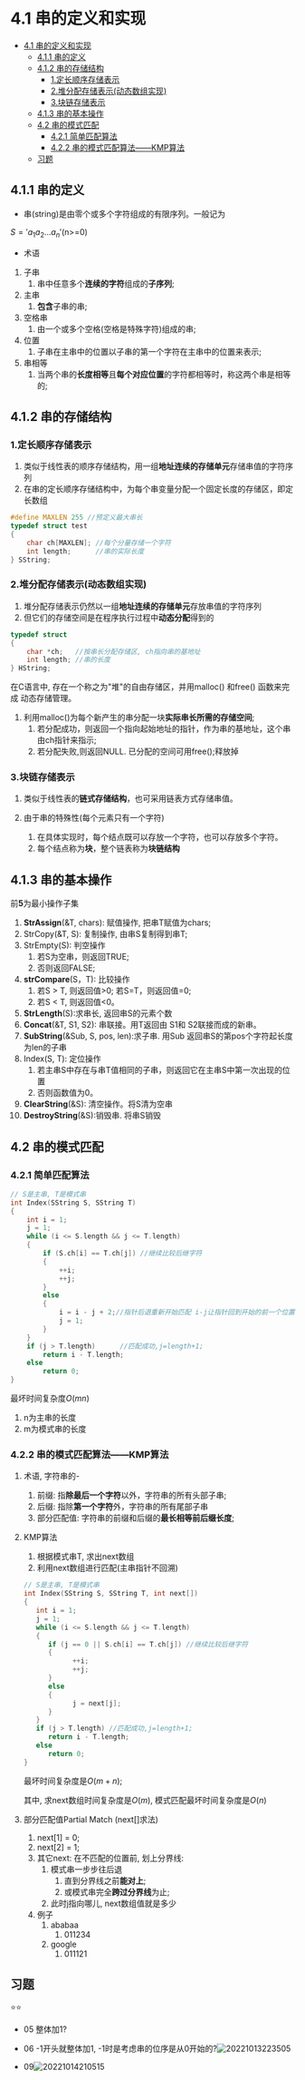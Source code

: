 # 4.1 串的定义和实现

- [4.1 串的定义和实现](#41-串的定义和实现)
  - [4.1.1 串的定义](#411-串的定义)
  - [4.1.2 串的存储结构](#412-串的存储结构)
    - [1.定长顺序存储表示](#1定长顺序存储表示)
    - [2.堆分配存储表示(动态数组实现)](#2堆分配存储表示动态数组实现)
    - [3.块链存储表示](#3块链存储表示)
  - [4.1.3 串的基本操作](#413-串的基本操作)
  - [4.2 串的模式匹配](#42-串的模式匹配)
    - [4.2.1 简单匹配算法](#421-简单匹配算法)
    - [4.2.2 串的模式匹配算法——KMP算法](#422-串的模式匹配算法kmp算法)
  - [习题](#习题)

## 4.1.1 串的定义

- 串(string)是由零个或多个字符组成的有限序列。一般记为

$S='a_1a_2\dots a_n'$(n>=0)

- 术语

1. 子串
   1. 串中任意多个**连续的字符**组成的**子序列**;
2. 主串
   1. **包含**子串的串;
3. 空格串
   1. 由一个或多个空格(空格是特殊字符)组成的串;
4. 位置
   1. 子串在主串中的位置以子串的第一个字符在主串中的位置来表示;
5. 串相等
   1. 当两个串的**长度相等**且**每个对应位置**的字符都相等时，称这两个串是相等的;

## 4.1.2 串的存储结构

### 1.定长顺序存储表示

1. 类似于线性表的顺序存储结构，用一组**地址连续的存储单元**存储串值的字符序列
2. 在串的定长顺序存储结构中，为每个串变量分配一个固定长度的存储区，即定长数组

```c
#define MAXLEN 255 //预定义最大串长
typedef struct test
{
    char ch[MAXLEN]; //每个分量存储一个字符
    int length;      //串的实际长度
} SString;
```

### 2.堆分配存储表示(动态数组实现)

1. 堆分配存储表示仍然以一组**地址连续的存储单元**存放串值的字符序列
2. 但它们的存储空间是在程序执行过程中**动态分配**得到的

```c
typedef struct
{
    char *ch;   //按串长分配存储区, ch指向串的基地址
    int length; //串的长度
} HString;
```

在C语言中, 存在一个称之为"堆"的自由存储区，并用malloc() 和free() 函数来完成
动态存储管理。

1. 利用malloc()为每个新产生的串分配一块**实际串长所需的存储空间**;
   1. 若分配成功，则返回一个指向起始地址的指针，作为串的基地址，这个串由ch指针来指示;
   2. 若分配失败,则返回NULL. 已分配的空间可用free();释放掉

### 3.块链存储表示

1. 类似于线性表的**链式存储结构**，也可采用链表方式存储串值。

2. 由于串的特殊性(每个元素只有一个字符)
   1. 在具体实现时，每个结点既可以存放一个字符，也可以存放多个字符。
   2. 每个结点称为**块**，整个链表称为**块链结构**

## 4.1.3 串的基本操作

前**5**为最小操作子集

1. **StrAssign**(&T, chars): 赋值操作, 把串T赋值为chars;
2. StrCopy(&T, S): 复制操作, 由串S复制得到串T;
3. StrEmpty(S): 判空操作
   1. 若S为空串，则返回TRUE;
   2. 否则返回FALSE;
4. **strCompare**(S，T): 比较操作
   1. 若S > T, 则返回值>0; 若S=T，则返回值=0;
   2. 若S < T, 则返回值<0。
5. **StrLength**(S)∶求串长, 返回串S的元素个数
6. **Concat**(&T, S1, S2): 串联接。用T返回由 S1和 S2联接而成的新串。
7. **SubString**(&Sub, S, pos, len):求子串. 用Sub 返回串S的第pos个字符起长度为len的子串
8. Index(S, T): 定位操作
   1. 若主串S中存在与串T值相同的子串，则返回它在主串S中第一次出现的位置
   2. 否则函数值为0。
9. **ClearString**(&S): 清空操作。将S清为空串
10. **DestroyString**(&S):销毁串. 将串S销毁

## 4.2 串的模式匹配

### 4.2.1 简单匹配算法

```c
// S是主串, T是模式串
int Index(SString S, SString T)
{
    int i = 1;
    j = 1;
    while (i <= S.length && j <= T.length)
    {
        if (S.ch[i] == T.ch[j]) //继续比较后继字符
        {
            ++i;
            ++j;
        }
        else
        {
            i = i - j + 2;//指针后退重新开始匹配 i-j让指针回到开始的前一个位置, 加2即到后一个位置
            j = 1; 
        }
    }
    if (j > T.length)      //匹配成功,j=length+1;
        return i - T.length;
    else
        return 0;
}
```

最坏时间复杂度$O(mn)$

1. n为主串的长度
2. m为模式串的长度

### 4.2.2 串的模式匹配算法——KMP算法

1. 术语, 字符串的-
   1. 前缀: 指**除最后一个字符**以外，字符串的所有头部子串;
   2. 后缀: 指除**第一个字符**外，字符串的所有尾部子串
   3. 部分匹配值: 字符串的前缀和后缀的**最长相等前后缀长度**;

2. KMP算法
   1. 根据模式串T, 求出next数组
   2. 利用next数组进行匹配(主串指针不回溯)

   ```c
   // S是主串, T是模式串
   int Index(SString S, SString T, int next[])
   {
      int i = 1;
      j = 1;
      while (i <= S.length && j <= T.length)
      {
         if (j == 0 || S.ch[i] == T.ch[j]) //继续比较后继字符
         {
               ++i;
               ++j;
         }
         else
         {
               j = next[j];
         }
      }
      if (j > T.length) //匹配成功,j=length+1;
         return i - T.length;
      else
         return 0;
   }
   ```

   最坏时间复杂度是$O(m+n)$;

   其中, 求next数组时间复杂度是$O(m)$, 模式匹配最坏时间复杂度是$O(n)$

3. 部分匹配值Partial Match (next[]求法)
   1. next[1] = 0;
   2. next[2] = 1;
   3. 其它next: 在不匹配的位置前, 划上分界线:
      1. 模式串一步步往后退
         1. 直到分界线之前**能对上**;
         2. 或模式串完全**跨过分界线**为止;
      2. 此时j指向哪儿, next数组值就是多少
   4. 例子
      1. ababaa
         1. 011234
      2. google
         1. 011121

## 习题

⭐⭐

- 05 整体加1?

- 06 -1开头就整体加1, -1时是考虑串的位序是从0开始的?![20221013223505](https://raw.githubusercontent.com/Logible/Image/main/note_image/20221013223505.png)

- 09![20221014210515](https://raw.githubusercontent.com/Logible/Image/main/note_image/20221014210515.png)
